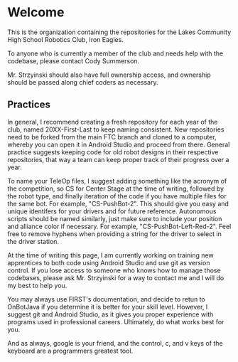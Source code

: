 # Welcome

This is the organization containing the repositories for the Lakes Community High School Robotics Club, Iron Eagles.

To anyone who is currently a member of the club and needs help with the codebase, please contact Cody Summerson.

Mr. Strzyinski should also have full ownership access, and ownership should be passed along chief coders as necessary.

## Practices

In general, I recommend creating a fresh repository for each year of the club, named 20XX-First-Last to keep naming consistent. New repositories need to be forked from the main FTC branch and cloned to a computer, whereby you can open it in Android Studio and proceed from there. General practice suggests keeping code for old robot designs in their respective repositories, that way a team can keep proper track of their progress over a year.

To name your TeleOp files, I suggest adding something like the acronym of the competition, so CS for Center Stage at the time of writing, followed by the robot type, and finally iteration of the code if you have multiple files for the same bot. For example, "CS-PushBot-2". This should give you easy and unique identifers for your drivers and for future reference. 
Autonomous scripts should be named similarly, just make sure to include your position and alliance color if necessary. For example, "CS-PushBot-Left-Red-2". 
Feel free to remove hyphens when providing a string for the driver to select in the driver station.

At the time of writing this page, I am currently working on training new apprentices to both code using Android Studio and use git as version control. If you lose access to someone who knows how to manage those codebases, please ask Mr. Strzyinski for a way to contact me and I will do my best to help you.

You may always use FIRST's documentation, and decide to retun to OnBotJava if you determine it is better for your skill level. However, I suggest git and Android Studio, as it gives you proper experience with programs used in professional careers. Ultimately, do what works best for you.

And as always, google is your friend, and the control, c, and v keys of the keyboard are a programmers greatest tool.
